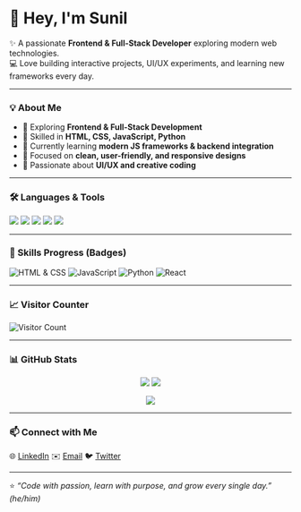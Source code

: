# 👋 Hey, I'm Sunil

✨ A passionate **Frontend & Full-Stack Developer** exploring modern web technologies.  
💻 Love building interactive projects, UI/UX experiments, and learning new frameworks every day.  

---

### 💡 About Me
- 🚀 Exploring **Frontend & Full-Stack Development**  
- 🧠 Skilled in **HTML, CSS, JavaScript, Python**  
- 🌱 Currently learning **modern JS frameworks & backend integration**  
- 🎯 Focused on **clean, user-friendly, and responsive designs**  
- 🎨 Passionate about **UI/UX and creative coding**

---

### 🛠️ Languages & Tools
<p align="left">
  <img src="https://img.shields.io/badge/HTML5-E34F26?style=for-the-badge&logo=html5&logoColor=white" />
  <img src="https://img.shields.io/badge/CSS3-1572B6?style=for-the-badge&logo=css3&logoColor=white" />
  <img src="https://img.shields.io/badge/JavaScript-F7DF1E?style=for-the-badge&logo=javascript&logoColor=black" />
  <img src="https://img.shields.io/badge/Python-3776AB?style=for-the-badge&logo=python&logoColor=white" />
  <img src="https://img.shields.io/badge/React-61DAFB?style=for-the-badge&logo=react&logoColor=black" />
</p>

---

### 🎨 Skills Progress (Badges)
![HTML & CSS](https://img.shields.io/badge/HTML-CSS-90%25-green?style=for-the-badge)
![JavaScript](https://img.shields.io/badge/JavaScript-80%25-yellow?style=for-the-badge)
![Python](https://img.shields.io/badge/Python-70%25-blue?style=for-the-badge)
![React](https://img.shields.io/badge/React-60%25-lightblue?style=for-the-badge)

---

### 📈 Visitor Counter
![Visitor Count](https://badges.pufler.dev/visits/suneel2506?color=blue&style=for-the-badge)

---

### 📊 GitHub Stats
<p align="center">
  <img src="https://github-readme-stats.vercel.app/api?username=suneel2506&show_icons=true&theme=radical&count_private=true" />
  <img src="https://github-readme-stats.vercel.app/api/top-langs/?username=suneel2506&layout=compact&theme=radical" />
</p>

<p align="center">
  <img src="https://github-readme-streak-stats.herokuapp.com/?user=suneel2506&theme=radical" />
</p>

---

### 📫 Connect with Me
<p align="left">
  🌐 <a href="https://linkedin.com/in/your-linkedin" target="_blank">LinkedIn</a>  
  ✉️ <a href="mailto:youremail@gmail.com">Email</a>  
  🐦 <a href="https://twitter.com/your-twitter" target="_blank">Twitter</a>
</p>

---

⭐ *“Code with passion, learn with purpose, and grow every single day.”*  
*(he/him)*
